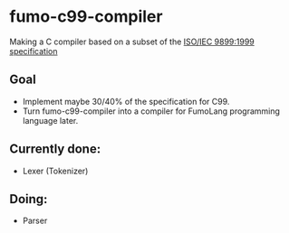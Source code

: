 # fumo-c99-compiler
Making a C compiler based on a subset of the [ISO/IEC 9899:1999 specification](https://www.open-std.org/jtc1/sc22/WG14/www/docs/n1256.pdf)

## Goal
- Implement maybe 30/40% of the specification for C99.
- Turn fumo-c99-compiler into a compiler for FumoLang programming language later.
## Currently done:
- Lexer (Tokenizer)
## Doing:
- Parser

